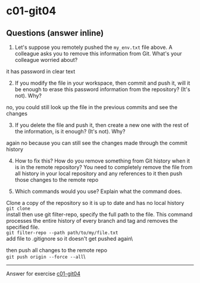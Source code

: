 # c01-git04

## Questions (answer inline)

1. Let's suppose you remotely pushed the `my_env.txt` file above. A colleague asks you to remove this information from Git. What's your colleague worried about?

it has password in clear text

2. If you modify the file in your workspace, then commit and push it, will it be enough to erase this password information from the repository? (It's not). Why?

no, you could still look up the file in the previous commits and see the changes

3. If you delete the file and push it, then create a new one with the rest of the information, is it enough? (It's not). Why?

again no because you can still see the changes made through the commit history

4. How to fix this? How do you remove something from Git history when it is in the remote repository?
You need to completely remove the file from all history in your local repository and any references to it then push those changes to the remote repo

5. Which commands would you use? Explain what the command does.

Clone a copy of the repository so it is up to date and has no local history\
```git clone```\
install then use git filter-repo, specify the full path to the file. This command processes the entire history of every branch and tag and removes the specified file.\
```git filter-repo --path path/to/my/file.txt```\
add file to .gitignore so it doesn't get pushed again\

then push all changes to the remote repo\
```git push origin --force --all```\


***
Answer for exercise [c01-git04](https://github.com/devopsacademyau/academy/blob/23cc1dfa31e85651e3cdc1b0ef38da21518841ba/classes/01class/exercises/c01-git04/README.md)